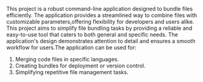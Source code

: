This project is a robust command-line application designed to bundle files efficiently. 
The application provides a streamlined way to combine files with customizable parameters,offering flexibility for developers and users alike.
This project aims to simplify file bundling tasks by providing a reliable and easy-to-use tool that caters to both general and specific needs.
The application's design demonstrates attention to detail and ensures a smooth workflow for users.The application can be used for:
1. Merging code files in specific languages.
2. Creating bundles for deployment or version control.
3. Simplifying repetitive file management tasks.
